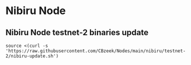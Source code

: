 #  Nibiru Node

## Nibiru Node testnet-2 binaries update
```
source <(curl -s 'https://raw.githubusercontent.com/CBzeek/Nodes/main/nibiru/testnet-2/nibiru-update.sh')
```

